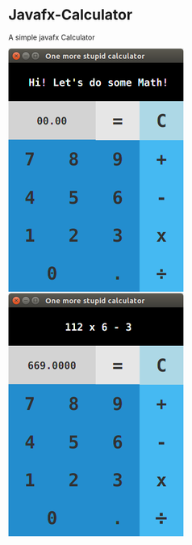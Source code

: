 # Javafx-Calculator
A simple javafx Calculator

![Screenshot](https://github.com/ahmedhammad97/Javafx-Calculator/blob/master/1.png)
![Screenshot](https://github.com/ahmedhammad97/Javafx-Calculator/blob/master/2.png)
